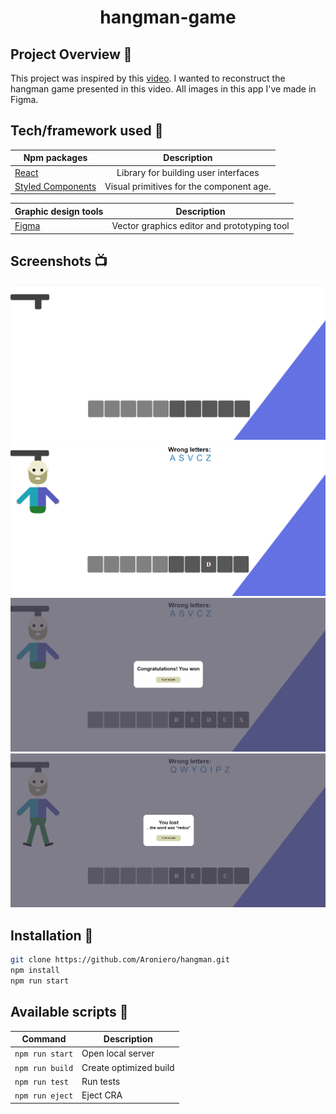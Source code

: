 <div align="center">
    
# hangman-game
    
</div>

## Project Overview 🎉

This project was inspired by this [video](https://www.youtube.com/watch?v=iUYfpPjXad4). I wanted to reconstruct the hangman game presented in this video. All images in this app I've made in Figma.

## Tech/framework used 🔧

| Npm packages                                        |               Description                |
| --------------------------------------------------- | :--------------------------------------: |
| [React](https://reactjs.org/)                       |   Library for building user interfaces   |
| [Styled Components](https://styled-components.com/) | Visual primitives for the component age. |

| Graphic design tools            |                 Description                 |
| ------------------------------- | :-----------------------------------------: |
| [Figma](https://www.figma.com/) | Vector graphics editor and prototyping tool |

## Screenshots 📺
<img src="src/assets/screenshots/Screenshot_1.png" alt="Screenshot_1" />
<img src="src/assets/screenshots/Screenshot_2.png" alt="Screenshot_2"  />
<img src="src/assets/screenshots/Screenshot_3.png" alt="Screenshot_3" />
<img src="src/assets/screenshots/Screenshot_4.png" alt="Screenshot_3"  />

## Installation 💾

```bash
git clone https://github.com/Aroniero/hangman.git
npm install
npm run start
```

## Available scripts :scroll:

| Command         | Description            |
| --------------- | ---------------------- |
| `npm run start` | Open local server      |
| `npm run build` | Create optimized build |
| `npm run test`  | Run tests              |
| `npm run eject` | Eject CRA              |
